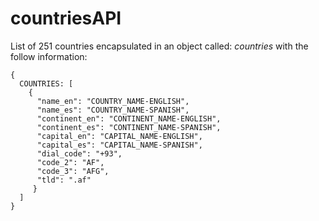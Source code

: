 # countriesAPI
List of 251 countries encapsulated in an object called: _countries_ with the follow information:

````
{
  COUNTRIES: [
    {
      "name_en": "COUNTRY_NAME-ENGLISH",
      "name_es": "COUNTRY_NAME-SPANISH",
      "continent_en": "CONTINENT_NAME-ENGLISH",
      "continent_es": "CONTINENT_NAME-SPANISH",
      "capital_en": "CAPITAL_NAME-ENGLISH",
      "capital_es": "CAPITAL_NAME-SPANISH",
      "dial_code": "+93",
      "code_2": "AF",
      "code_3": "AFG",
      "tld": ".af"
     }
  ]
}

````
